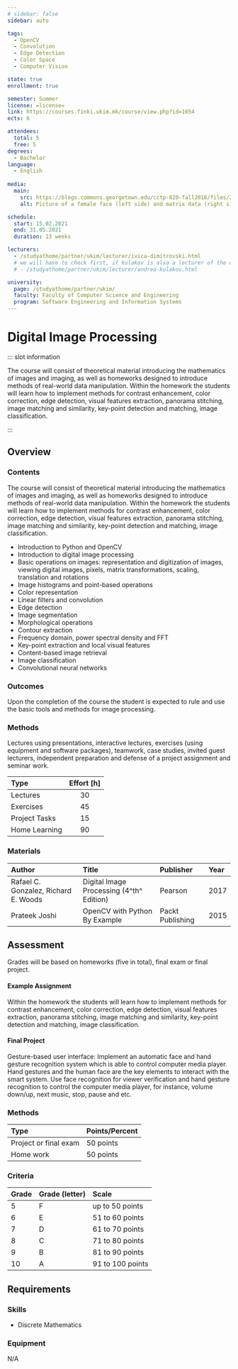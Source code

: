 ```yaml
---
# sidebar: false
sidebar: auto

tags:
  - OpenCV
  - Convolution
  - Edge Detection
  - Color Space
  - Computer Vision

state: true
enrollment: true

semester: Summer
license: =license=
link: https://courses.finki.ukim.mk/course/view.php?id=1654
ects: 6

attendees:
  total: 5
  free: 5
degrees:
  - Bachelor
language:
  - English
  
media:
  main:
    src: https://blogs.commons.georgetown.edu/cctp-820-fall2016/files/2016/10/2-1.png
    alt: Picture of a female face (left side) and matrix data (right side)

schedule:
  start: 15.02.2021
  end: 31.05.2021
  duration: 13 weeks

lecturers:
  - /studyathome/partner/ukim/lecturer/ivica-dimitrovski.html
  # we will have to check first, if kulakov is also a lecturer of the course and wants to be listed.
  # - /studyathome/partner/ukim/lecturer/andrea-kulakov.html

university:
  page: /studyathome/partner/ukim/
  faculty: Faculty of Computer Science and Engineering
  program: Software Engineering and Information Systems
---
```


# Digital Image Processing

::: slot information

The course will consist of theoretical material introducing the mathematics of images and imaging, as well as homeworks designed to introduce methods of real-world data manipulation. 
Within the homework the students will learn how to implement methods for contrast enhancement, color correction, edge detection, visual features extraction, panorama stitching, image matching and similarity, key-point detection and matching, image classification.

:::

## Overview

### Contents

The course will consist of theoretical material introducing the mathematics of images and imaging, as well as homeworks designed to introduce methods of real-world data manipulation. 
Within the homework the students will learn how to implement methods for contrast enhancement, color correction, edge detection, visual features extraction, panorama stitching, image matching and similarity, key-point detection and matching, image classification.

* Introduction to Python and OpenCV
* Introduction to digital image processing
* Basic operations on images: representation and digitization of images, viewing digital images, pixels, matrix transformations, scaling, translation and rotations
* Image histograms and point-based operations
* Color representation
* Linear filters and convolution
* Edge detection
* Image segmentation
* Morphological operations
* Contour extraction
* Frequency domain, power spectral density and FFT
* Key-point extraction and local visual features
* Content-based image retrieval
* Image classification
* Convolutional neural networks

### Outcomes

Upon the completion of the course the student is expected to rule and use the basic tools and methods for image processing.

### Methods

Lectures using presentations, interactive lectures, exercises (using equipment and software packages), teamwork, case studies, invited guest lecturers, independent preparation and defense of a project assignment and seminar work.

| Type                 | Effort \[h\] |
| :------------------- | :----------: |
| Lectures             |      30      |
| Exercises            |      45      |
| Project Tasks        |      15      |
| Home Learning        |      90      |

### Materials

| Author                               | Title                                    | Publisher        | Year |
| :----------------------------------- | :--------------------------------------- | :--------------- | :--- |
| Rafael C. Gonzalez, Richard E. Woods | Digital Image Processing (4^th^ Edition) | Pearson          | 2017 |
| Prateek Joshi                        | OpenCV with Python By Example            | Packt Publishing | 2015 |

## Assessment

<!-- Describe Assessment procedure verbally -->
Grades will be based on homeworks (five in total), final exam or final project. 

#### Example Assignment

<!-- Describe an example assignment definition -->
Within the homework the students will learn how to implement methods for contrast enhancement, color correction, edge detection, visual features extraction, panorama stitching, image matching and similarity, key-point detection and matching, image classification.

#### Final Project

<!-- The final exam will be ... -->
Gesture-based user interface: Implement an automatic face and hand gesture recognition system which is able to control computer media player. Hand gestures and the human face are the key elements to interact with the smart system. Use face recognition for viewer verification and hand gesture recognition to control the computer media player, for instance, volume down/up, next music, stop, pause and etc.

### Methods

| Type       | Points/Percent |
| :--------- | :------------- |
| Project or final exam    | 50 points      |
| Home work | 50 points      |

### Criteria

| Grade | Grade (letter) | Scale            |
| :---- | :------------- | :--------------- |
| 5     | F              | up to 50 points  |
| 6     | E              | 51 to 60 points  |
| 7     | D              | 61 to 70 points  |
| 8     | C              | 71 to 80 points  |
| 9     | B              | 81 to 90 points  |
| 10    | A              | 91 to 100 points |

## Requirements

### Skills

- Discrete Mathematics

### Equipment

N/A
